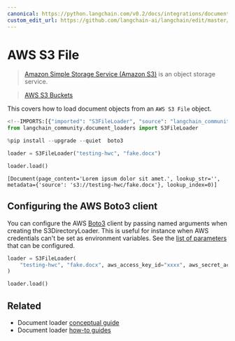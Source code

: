 ```yaml
---
canonical: https://python.langchain.com/v0.2/docs/integrations/document_loaders/aws_s3_file/
custom_edit_url: https://github.com/langchain-ai/langchain/edit/master/docs/docs/integrations/document_loaders/aws_s3_file.ipynb
---
```


# AWS S3 File

>[Amazon Simple Storage Service (Amazon S3)](https://docs.aws.amazon.com/AmazonS3/latest/userguide/using-folders.html) is an object storage service.

>[AWS S3 Buckets](https://docs.aws.amazon.com/AmazonS3/latest/userguide/UsingBucket.html)

This covers how to load document objects from an `AWS S3 File` object.


```python
<!--IMPORTS:[{"imported": "S3FileLoader", "source": "langchain_community.document_loaders", "docs": "https://api.python.langchain.com/en/latest/document_loaders/langchain_community.document_loaders.s3_file.S3FileLoader.html", "title": "AWS S3 File"}]-->
from langchain_community.document_loaders import S3FileLoader
```


```python
%pip install --upgrade --quiet  boto3
```


```python
loader = S3FileLoader("testing-hwc", "fake.docx")
```


```python
loader.load()
```



```output
[Document(page_content='Lorem ipsum dolor sit amet.', lookup_str='', metadata={'source': 's3://testing-hwc/fake.docx'}, lookup_index=0)]
```


## Configuring the AWS Boto3 client
You can configure the AWS [Boto3](https://boto3.amazonaws.com/v1/documentation/api/latest/index.html) client by passing
named arguments when creating the S3DirectoryLoader.
This is useful for instance when AWS credentials can't be set as environment variables.
See the [list of parameters](https://boto3.amazonaws.com/v1/documentation/api/latest/reference/core/session.html#boto3.session.Session) that can be configured.


```python
loader = S3FileLoader(
    "testing-hwc", "fake.docx", aws_access_key_id="xxxx", aws_secret_access_key="yyyy"
)
```


```python
loader.load()
```


## Related

- Document loader [conceptual guide](/docs/concepts/#document-loaders)
- Document loader [how-to guides](/docs/how_to/#document-loaders)